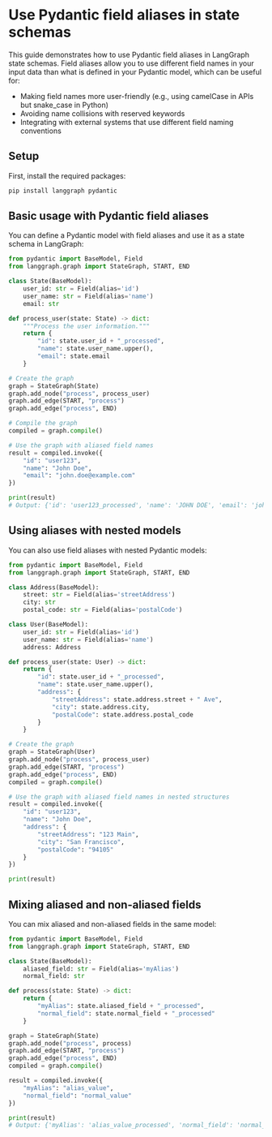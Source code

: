 # Use Pydantic field aliases in state schemas

This guide demonstrates how to use Pydantic field aliases in LangGraph state schemas. Field aliases allow you to use different field names in your input data than what is defined in your Pydantic model, which can be useful for:

- Making field names more user-friendly (e.g., using camelCase in APIs but snake_case in Python)
- Avoiding name collisions with reserved keywords
- Integrating with external systems that use different field naming conventions

## Setup

First, install the required packages:

```bash
pip install langgraph pydantic
```

## Basic usage with Pydantic field aliases

You can define a Pydantic model with field aliases and use it as a state schema in LangGraph:

```python
from pydantic import BaseModel, Field
from langgraph.graph import StateGraph, START, END

class State(BaseModel):
    user_id: str = Field(alias='id')
    user_name: str = Field(alias='name')
    email: str

def process_user(state: State) -> dict:
    """Process the user information."""
    return {
        "id": state.user_id + "_processed", 
        "name": state.user_name.upper(),
        "email": state.email
    }

# Create the graph
graph = StateGraph(State)
graph.add_node("process", process_user)
graph.add_edge(START, "process")
graph.add_edge("process", END)

# Compile the graph
compiled = graph.compile()

# Use the graph with aliased field names
result = compiled.invoke({
    "id": "user123",
    "name": "John Doe",
    "email": "john.doe@example.com"
})

print(result)
# Output: {'id': 'user123_processed', 'name': 'JOHN DOE', 'email': 'john.doe@example.com'}
```

## Using aliases with nested models

You can also use field aliases with nested Pydantic models:

```python
from pydantic import BaseModel, Field
from langgraph.graph import StateGraph, START, END

class Address(BaseModel):
    street: str = Field(alias='streetAddress')
    city: str
    postal_code: str = Field(alias='postalCode')

class User(BaseModel):
    user_id: str = Field(alias='id')
    user_name: str = Field(alias='name')
    address: Address

def process_user(state: User) -> dict:
    return {
        "id": state.user_id + "_processed",
        "name": state.user_name.upper(),
        "address": {
            "streetAddress": state.address.street + " Ave",
            "city": state.address.city,
            "postalCode": state.address.postal_code
        }
    }

# Create the graph
graph = StateGraph(User)
graph.add_node("process", process_user)
graph.add_edge(START, "process")
graph.add_edge("process", END)
compiled = graph.compile()

# Use the graph with aliased field names in nested structures
result = compiled.invoke({
    "id": "user123",
    "name": "John Doe",
    "address": {
        "streetAddress": "123 Main",
        "city": "San Francisco",
        "postalCode": "94105"
    }
})

print(result)
```

## Mixing aliased and non-aliased fields

You can mix aliased and non-aliased fields in the same model:

```python
from pydantic import BaseModel, Field
from langgraph.graph import StateGraph, START, END

class State(BaseModel):
    aliased_field: str = Field(alias='myAlias')
    normal_field: str

def process(state: State) -> dict:
    return {
        "myAlias": state.aliased_field + "_processed",
        "normal_field": state.normal_field + "_processed"
    }

graph = StateGraph(State)
graph.add_node("process", process)
graph.add_edge(START, "process")
graph.add_edge("process", END)
compiled = graph.compile()

result = compiled.invoke({
    "myAlias": "alias_value",
    "normal_field": "normal_value"
})

print(result)
# Output: {'myAlias': 'alias_value_processed', 'normal_field': 'normal_value_processed'}
```
